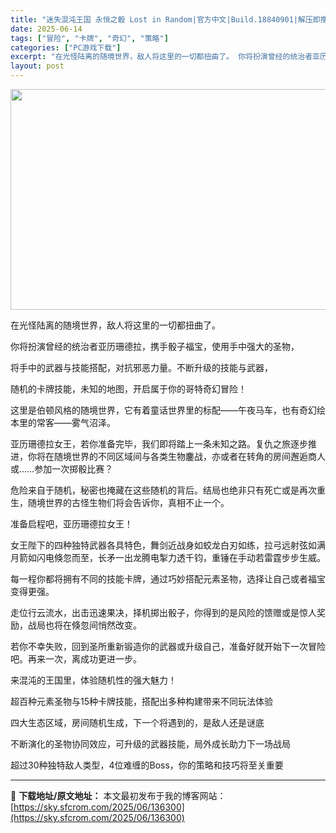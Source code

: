 ```yaml
---
title: "迷失混沌王国 永恒之骰 Lost in Random|官方中文|Build.18840901|解压即撸|"
date: 2025-06-14
tags: ["冒险", "卡牌", "奇幻", "策略"]
categories: ["PC游戏下载"]
excerpt: "在光怪陆离的随境世界，敌人将这里的一切都扭曲了。 你将扮演曾经的统治者亚历珊德拉，携手骰子福宝，使用手中强大的圣物， 将手中的武器与技能搭配，对抗邪恶力量。不断升级的技能与武器， 随机的卡牌技能，未知的地图，开启属于你的哥特奇幻冒险！ 这里是伯顿风格的随境世界，它有着童话世界里的标配——午夜马车，也&hellip;"
layout: post
---
```


<img class="aligncenter size-full wp-image-136301" src="https://sky.sfcrom.com/wp-content/uploads/2025/06/2025061407432193.webp" alt="" width="616" height="353" />

在光怪陆离的随境世界，敌人将这里的一切都扭曲了。

你将扮演曾经的统治者亚历珊德拉，携手骰子福宝，使用手中强大的圣物，

将手中的武器与技能搭配，对抗邪恶力量。不断升级的技能与武器，

随机的卡牌技能，未知的地图，开启属于你的哥特奇幻冒险！

这里是伯顿风格的随境世界，它有着童话世界里的标配——午夜马车，也有奇幻绘本里的常客——雾气沼泽。

亚历珊德拉女王，若你准备完毕，我们即将踏上一条未知之路。复仇之旅逐步推进，你将在随境世界的不同区域间与各类生物鏖战，亦或者在转角的房间邂逅商人或……参加一次掷骰比赛？

危险来自于随机，秘密也掩藏在这些随机的背后。结局也绝非只有死亡或是再次重生，随境世界的古怪生物们将会告诉你，真相不止一个。

准备启程吧，亚历珊德拉女王！

女王陛下的四种独特武器各具特色，舞剑近战身如蛟龙白刃如练，拉弓远射弦如满月箭如闪电倏忽而至，长矛一出龙腾电掣力透千钧，重锤在手动若雷霆步步生威。

每一程你都将拥有不同的技能卡牌，通过巧妙搭配元素圣物，选择让自己或者福宝变得更强。

走位行云流水，出击迅速果决，择机掷出骰子，你得到的是风险的馈赠或是惊人奖励，战局也将在倏忽间悄然改变。

若你不幸失败，回到圣所重新锻造你的武器或升级自己，准备好就开始下一次冒险吧。再来一次，离成功更进一步。

来混沌的王国里，体验随机性的强大魅力！

超百种元素圣物与15种卡牌技能，搭配出多种构建带来不同玩法体验

四大生态区域，房间随机生成，下一个将遇到的，是敌人还是谜底

不断演化的圣物协同效应，可升级的武器技能，局外成长助力下一场战局

超过30种独特敌人类型，4位难缠的Boss，你的策略和技巧将至关重要

---
📖 **下载地址/原文地址：** 本文最初发布于我的博客网站：[https://sky.sfcrom.com/2025/06/136300](https://sky.sfcrom.com/2025/06/136300)
